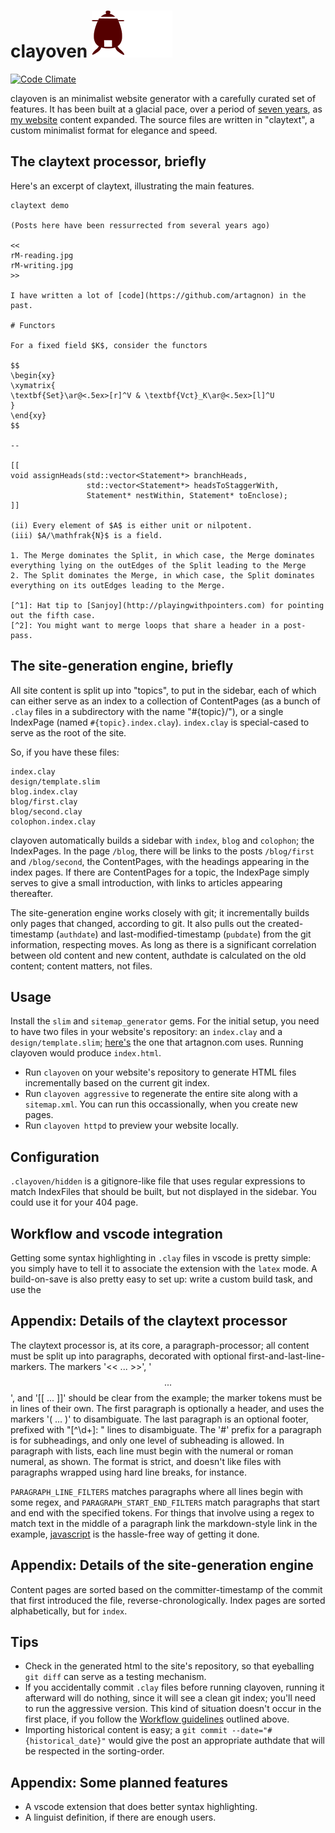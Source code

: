 # clayoven ![logo](clayoven.png)

[![Code Climate](https://codeclimate.com/github/artagnon/clayoven.png)](https://codeclimate.com/github/artagnon/clayoven)

clayoven is an minimalist website generator with a carefully curated set of features. It has been built at a glacial pace, over a period of [seven years](https://github.com/artagnon/clayoven/commit/d4d40161e9f76dbe74078c669de9af698cf621d6), as [my website](https://artagnon.com) content expanded. The source files are written in "claytext", a custom minimalist format for elegance and speed.

## The claytext processor, briefly

Here's an excerpt of claytext, illustrating the main features.

```
claytext demo

(Posts here have been ressurrected from several years ago)

<<
rM-reading.jpg
rM-writing.jpg
>>

I have written a lot of [code](https://github.com/artagnon) in the past.

# Functors

For a fixed field $K$, consider the functors

$$
\begin{xy}
\xymatrix{
\textbf{Set}\ar@<.5ex>[r]^V & \textbf{Vct}_K\ar@<.5ex>[l]^U
}
\end{xy}
$$

--

[[
void assignHeads(std::vector<Statement*> branchHeads,
                 std::vector<Statement*> headsToStaggerWith,
                 Statement* nestWithin, Statement* toEnclose);
]]

(ii) Every element of $A$ is either unit or nilpotent.
(iii) $A/\mathfrak{N}$ is a field.

1. The Merge dominates the Split, in which case, the Merge dominates everything lying on the outEdges of the Split leading to the Merge
2. The Split dominates the Merge, in which case, the Split dominates everything on its outEdges leading to the Merge.

[^1]: Hat tip to [Sanjoy](http://playingwithpointers.com) for pointing out the fifth case.
[^2]: You might want to merge loops that share a header in a post-pass.
```

## The site-generation engine, briefly

All site content is split up into "topics", to put in the sidebar, each of which can either serve as an index to a collection of ContentPages (as a bunch of `.clay` files in a subdirectory with the name "#{topic}/"), or a single IndexPage (named `#{topic}.index.clay`). `index.clay` is special-cased to serve as the root of the site.

So, if you have these files:

    index.clay
    design/template.slim
    blog.index.clay
    blog/first.clay
    blog/second.clay
    colophon.index.clay

clayoven automatically builds a sidebar with `index`, `blog` and `colophon`; the IndexPages. In the page `/blog`, there will be links to the posts `/blog/first` and `/blog/second`, the ContentPages, with the headings appearing in the index pages. If there are ContentPages for a topic, the IndexPage simply serves to give a small introduction, with links to articles appearing thereafter.

The site-generation engine works closely with git; it incrementally builds only pages that changed, according to git. It also pulls out the created-timestamp (`authdate`) and last-modified-timestamp (`pubdate`) from the git information, respecting moves. As long as there is a significant correlation between old content and new content, authdate is calculated on the old content; content matters, not files.

## Usage

Install the `slim` and `sitemap_generator` gems. For the initial setup, you need to have two files in your website's repository: an `index.clay` and a `design/template.slim`; [here's](https://github.com/artagnon/artagnon.com/blob/master/design/template.slim) the one that artagnon.com uses. Running clayoven would produce `index.html`.

- Run `clayoven` on your website's repository to generate HTML files incrementally based on the current git index.
- Run `clayoven aggressive` to regenerate the entire site along with a `sitemap.xml`. You can run this occassionally, when you create new pages.
- Run `clayoven httpd` to preview your website locally.

## Configuration

`.clayoven/hidden` is a gitignore-like file that uses regular expressions to match IndexFiles that should be built, but not displayed in the sidebar. You could use it for your 404 page.

## Workflow and vscode integration

Getting some syntax highlighting in `.clay` files in vscode is pretty simple: you simply have to tell it to associate the extension with the `latex` mode. A build-on-save is also pretty easy to set up: write a custom build task, and use the

## Appendix: Details of the claytext processor

The claytext processor is, at its core, a paragraph-processor; all content must be split up into paragraphs, decorated with optional first-and-last-line-markers. The markers '<< ... >>', '$$ ... $$', and '[[ ... ]]' should be clear from the example; the marker tokens must be in lines of their own. The first paragraph is optionally a header, and uses the markers '( ... )' to disambiguate. The last paragraph is an optional footer, prefixed with "[^\d+]: " lines to disambiguate. The '#' prefix for a paragraph is for subheadings, and only one level of subheading is allowed. In paragraph with lists, each line must begin with the numeral or roman numeral, as shown. The format is strict, and doesn't like files with paragraphs wrapped using hard line breaks, for instance.

`PARAGRAPH_LINE_FILTERS` matches paragraphs where all lines begin with some regex, and `PARAGRAPH_START_END_FILTERS` match paragraphs that start and end with the specified tokens. For things that involve using a regex to match text in the middle of a paragraph link the markdown-style link in the example, [javascript](https://github.com/artagnon/artagnon.com/blob/master/design/claytext.js) is the hassle-free way of getting it done.

## Appendix: Details of the site-generation engine

Content pages are sorted based on the committer-timestamp of the commit that first introduced the file, reverse-chronologically. Index pages are sorted alphabetically, but for `index`.

## Tips

- Check in the generated html to the site's repository, so that eyeballing `git diff` can serve as a testing mechanism.
- If you accidentally commit `.clay` files before running clayoven, running it afterward will do nothing, since it will see a clean git index; you'll need to run the aggressive version. This kind of situation doesn't occur in the first place, if you follow the [Workflow guidelines](/README.md#workflow-and-vscode-integration) outlined above.
- Importing historical content is easy; a `git commit --date="#{historical_date}"` would give the post an appropriate authdate that will be respected in the sorting-order.

## Appendix: Some planned features

- A vscode extension that does better syntax highlighting.
- A linguist definition, if there are enough users.
